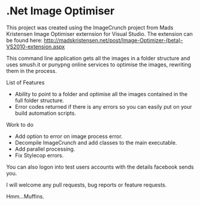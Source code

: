# .Net Image Optimiser

This project was created using the ImageCrunch project from Mads Kristensen Image Optimiser externsion for Visual Studio.
The extension can be found here: http://madskristensen.net/post/Image-Optimizer-(beta)-VS2010-extension.aspx

This command line application gets all the images in a folder structure and uses smush.it or punypng online services to optimise the images, rewriting them in the process.

List of Features
* Ability to point to a folder and optimise all the images contained in the full folder structure.
* Error codes returned if there is any errors so you can easily put on your build automation scripts.

Work to do
* Add option to error on image process error.
* Decompile ImageCrunch and add classes to the main executable.
* Add parallel processing.
* Fix Stylecop errors.

You can also logon into test users accounts with the details facebook sends you.

I will welcome any pull requests, bug reports or feature requests.

Hmm...Muffins.